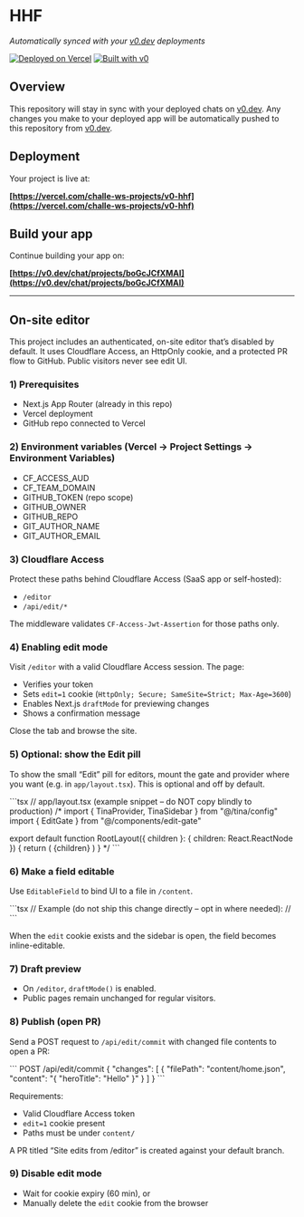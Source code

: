 # HHF

*Automatically synced with your [v0.dev](https://v0.dev) deployments*

[![Deployed on Vercel](https://img.shields.io/badge/Deployed%20on-Vercel-black?style=for-the-badge&logo=vercel)](https://vercel.com/challe-ws-projects/v0-hhf)
[![Built with v0](https://img.shields.io/badge/Built%20with-v0.dev-black?style=for-the-badge)](https://v0.dev/chat/projects/boGcJCfXMAI)

## Overview

This repository will stay in sync with your deployed chats on [v0.dev](https://v0.dev).
Any changes you make to your deployed app will be automatically pushed to this repository from [v0.dev](https://v0.dev).

## Deployment

Your project is live at:

**[https://vercel.com/challe-ws-projects/v0-hhf](https://vercel.com/challe-ws-projects/v0-hhf)**

## Build your app

Continue building your app on:

**[https://v0.dev/chat/projects/boGcJCfXMAI](https://v0.dev/chat/projects/boGcJCfXMAI)**

---

## On-site editor

This project includes an authenticated, on-site editor that’s disabled by default. It uses Cloudflare Access, an HttpOnly cookie, and a protected PR flow to GitHub. Public visitors never see edit UI.

### 1) Prerequisites

- Next.js App Router (already in this repo)
- Vercel deployment
- GitHub repo connected to Vercel

### 2) Environment variables (Vercel → Project Settings → Environment Variables)

- CF_ACCESS_AUD
- CF_TEAM_DOMAIN
- GITHUB_TOKEN (repo scope)
- GITHUB_OWNER
- GITHUB_REPO
- GIT_AUTHOR_NAME
- GIT_AUTHOR_EMAIL

### 3) Cloudflare Access

Protect these paths behind Cloudflare Access (SaaS app or self-hosted):
- `/editor`
- `/api/edit/*`

The middleware validates `CF-Access-Jwt-Assertion` for those paths only.

### 4) Enabling edit mode

Visit `/editor` with a valid Cloudflare Access session. The page:
- Verifies your token
- Sets `edit=1` cookie (`HttpOnly; Secure; SameSite=Strict; Max-Age=3600`)
- Enables Next.js `draftMode` for previewing changes
- Shows a confirmation message

Close the tab and browse the site.

### 5) Optional: show the Edit pill

To show the small “Edit” pill for editors, mount the gate and provider where you want (e.g. in `app/layout.tsx`). This is optional and off by default.

\`\`\`tsx
// app/layout.tsx (example snippet – do NOT copy blindly to production)
/*
import { TinaProvider, TinaSidebar } from "@/tina/config"
import { EditGate } from "@/components/edit-gate"

export default function RootLayout({ children }: { children: React.ReactNode }) {
  return (
    <html lang="sv">
      <body>
        <TinaProvider>
          <EditGate />
          <TinaSidebar />
          {children}
        </TinaProvider>
      </body>
    </html>
  )
}
*/
\`\`\`

### 6) Make a field editable

Use `EditableField` to bind UI to a file in `/content`.

\`\`\`tsx
// Example (do not ship this change directly – opt in where needed):
// <EditableField filePath="content/home.json" field="heroTitle" fallback="Hej Härnösand!" />
\`\`\`

When the `edit` cookie exists and the sidebar is open, the field becomes inline-editable.

### 7) Draft preview

- On `/editor`, `draftMode()` is enabled.
- Public pages remain unchanged for regular visitors.

### 8) Publish (open PR)

Send a POST request to `/api/edit/commit` with changed file contents to open a PR:

\`\`\`
POST /api/edit/commit
{
  "changes": [
    { "filePath": "content/home.json", "content": "{ \"heroTitle\": \"Hello\" }" }
  ]
}
\`\`\`

Requirements:
- Valid Cloudflare Access token
- `edit=1` cookie present
- Paths must be under `content/`

A PR titled “Site edits from /editor” is created against your default branch.

### 9) Disable edit mode

- Wait for cookie expiry (60 min), or
- Manually delete the `edit` cookie from the browser

